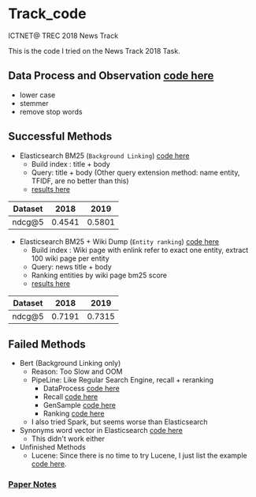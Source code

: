 # Track_code
ICTNET@ TREC 2018 News Track

This is the code I tried on the News Track 2018 Task.

## Data Process and Observation [code here](./src/DataProcess)

* lower case
* stemmer
* remove stop words

## Successful Methods

* Elasticsearch BM25 (`Background Linking`) [code here](./src/elastic)
  * Build index : title + body
  * Query: title + body (Other query extension method: name entity, TFIDF, are no better than this)
  * [results here](./ICTNET_stem.trec_eval)

| Dataset | 2018 | 2019 |
|-----|-----|-----|
| ndcg@5 | 0.4541 | 0.5801 |

* Elasticsearch BM25  + Wiki Dump (`Entity ranking`) [code here](./src/entity)
  * Build index : Wiki page with enlink refer to exact one entity, extract 100 wiki page per entity
  * Query: news title + body
  * Ranking entities by wiki page bm25 score 
  * [results here](./ICTNET_estem.trec_eval)

| Dataset | 2018 | 2019 |
|-----|-----|-----|
| ndcg@5 | 0.7191 | 0.7315 |

##  Failed Methods

  * Bert (Background Linking only)
      * Reason: Too Slow and OOM
      * PipeLine: Like Regular Search Engine, recall + reranking
        * DataProcess [code here](./src/DataProcess)
        * Recall [code here](./src/Recall)
        * GenSample [code here](./src/GenSample)
        * Ranking [code here](./src/Ranking)
      * I also tried Spark, but seems worse than Elasticsearch
* Synonyms word vector in Elasticsearch [code here](./src/vector)
     * This didn't work either
* Unfinished Methods
  * Lucene: Since there is no time to try Lucene, I just list the example [code here](./src/lucene).

### [Paper Notes](https://github.com/lixiyi/Track_Report)